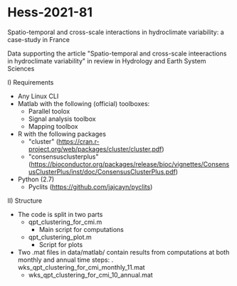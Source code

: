 # Hess-2021-81
Spatio-temporal and cross-scale interactions in hydroclimate variability: a case-study in France

Data supporting the article "Spatio-temporal and cross-scale inteeractions in hydroclimate variability" in review in Hydrology and Earth System Sciences

I) Requirements
  - Any Linux CLI
  - Matlab with the following (official) toolboxes:
      - Parallel toolox
      - Signal analysis toolbox
      - Mapping toolbox
  - R with the following packages
      - "cluster" (https://cran.r-project.org/web/packages/cluster/cluster.pdf)
      - "consensusclusterplus" (https://bioconductor.org/packages/release/bioc/vignettes/ConsensusClusterPlus/inst/doc/ConsensusClusterPlus.pdf)
  - Python (2.7)
      - Pyclits (https://github.com/jajcayn/pyclits)
      
  
      
II) Structure
  - The code is split in two parts
      - qpt_clustering_for_cmi.m 
        - Main script for computations
      - qpt_clustering_plot.m
        - Script for plots
  - Two .mat files in data/matlab/ contain results from computations at both monthly and annual time steps:
      . wks_qpt_clustering_for_cmi_monthly_11.mat
      - wks_qpt_clustering_for_cmi_10_annual.mat


        
        

